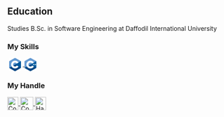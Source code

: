 <h2>Education</h2>
<p>Studies B.Sc. in Software Engineering at Daffodil International University</p>

<h3>My Skills</h3>
   <a href="https://en.wikipedia.org/wiki/C_(programming_language)" target="blank"><img align="center" title="C Language" src="https://github.com/AbdullahDanial/AbdullahDanial/blob/main/C_Logo.png" height="30" width="27" hspace="4"/>  </a>
   <a href="https://en.wikipedia.org/wiki/C%2B%2B" target="blank"><img align="center" title="C++" src="https://github.com/AbdullahDanial/AbdullahDanial/blob/main/ISO_C%2B%2B_Logo.svg.png" height="30" width="27"/>  </a>
 <br>
 <h3 align="left">My Handle</h3>
<p align="left">
    <a href="https://codeforces.com/profile/Danial864" target="blank"><img align="center" title="CodeForces" src="https://github.com/AbdullahDanial/Danial/blob/main/cf%20logo.webp" height="30" width="25"  /> </a>
 <a href="https://www.codechef.com/users/danial_864" target="blank"><img align="center" title="CodeChef" src="https://github.com/AbdullahDanial/Danial/blob/main/cc%20logo.png" height="30" width="30" /> </a>
   <a href="https://www.hackerearth.com/@Fahim_Abdullah_Danial" target="blank"><img align="center" title="HackerEarth" src="https://github.com/AbdullahDanial/Danial/blob/main/HackerEarth_logo%20-%20Copy.png"  height="30" width="25"  /> </a>
</p>

<br><br>
  
<!-- ![Profile views](https://gpvc.arturio.dev/AbdullahDanial) -->

